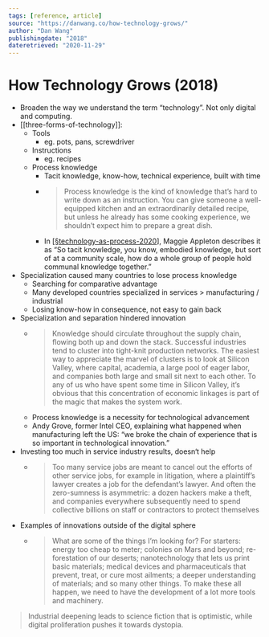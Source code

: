 ```yaml
---
tags: [reference, article]
source: "https://danwang.co/how-technology-grows/"
author: "Dan Wang"
publishingdate: "2018"
dateretrieved: "2020-11-29"
---
```


# How Technology Grows (2018)

- Broaden the way we understand the term “technology”. Not only digital and computing.
- [[three-forms-of-technology]]:
  - Tools
    - eg. pots, pans, screwdriver
  - Instructions
    - eg. recipes
  - Process knowledge
    - Tacit knowledge, know-how, technical experience, built with time
    - > Process knowledge is the kind of knowledge that’s hard to write down as an instruction. You can give someone a well-equipped kitchen and an extraordinarily detailed recipe, but unless he already has some cooking experience, we shouldn’t expect him to prepare a great dish.
    - In [[§technology-as-process-2020]], Maggie Appleton describes it as “So tacit knowledge, you know, embodied knowledge, but sort of at a community scale, how do a whole group of people hold communal knowledge together.”
- Specialization caused many countries to lose process knowledge
  - Searching for comparative advantage
  - Many developed countries specialized in services > manufacturing / industrial
  - Losing know-how in consequence, not easy to gain back
- Specialization and separation hindered innovation
  - > Knowledge should circulate throughout the supply chain, flowing both up and down the stack. Successful industries tend to cluster into tight-knit production networks. The easiest way to appreciate the marvel of clusters is to look at Silicon Valley, where capital, academia, a large pool of eager labor, and companies both large and small sit next to each other. To any of us who have spent some time in Silicon Valley, it’s obvious that this concentration of economic linkages is part of the magic that makes the system work.
  - Process knowledge is a necessity for technological advancement
  - Andy Grove, former Intel CEO, explaining what happened when manufacturing left the US: “we broke the chain of experience that is so important in technological innovation.”
- Investing too much in service industry results, doesn‘t help
  - > Too many service jobs are meant to cancel out the efforts of other service jobs, for example in litigation, where a plaintiff’s lawyer creates a job for the defendant’s lawyer. And often the zero-sumness is asymmetric: a dozen hackers make a theft, and companies everywhere subsequently need to spend collective billions on staff or contractors to protect themselves
- Examples of innovations outside of the digital sphere
  - > What are some of the things I’m looking for? For starters: energy too cheap to meter; colonies on Mars and beyond; re-forestation of our deserts; nanotechnology that lets us print basic materials; medical devices and pharmaceuticals that prevent, treat, or cure most ailments; a deeper understanding of materials; and so many other things. To make these all happen, we need to have the development of a lot more tools and machinery.

> Industrial deepening leads to science fiction that is optimistic, while digital proliferation pushes it towards dystopia.

[//begin]: # "Autogenerated link references for markdown compatibility"
[§technology-as-process-2020]: §technology-as-process-2020 "Technology as Process (2020)"
[//end]: # "Autogenerated link references"